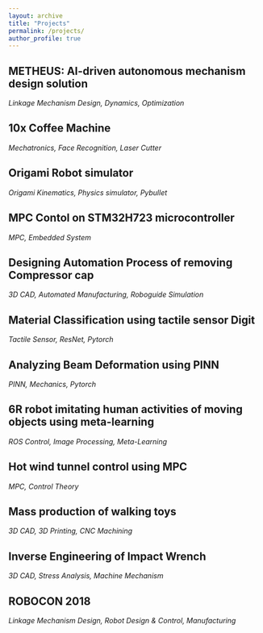 ```yaml
---
layout: archive
title: "Projects"
permalink: /projects/
author_profile: true
---
```

## METHEUS: AI-driven autonomous mechanism design solution
*Linkage Mechanism Design, Dynamics, Optimization*

## 10x Coffee Machine
*Mechatronics, Face Recognition, Laser Cutter*

## Origami Robot simulator
*Origami Kinematics, Physics simulator, Pybullet*

## MPC Contol on STM32H723 microcontroller
*MPC, Embedded System*

## Designing Automation Process of removing Compressor cap
*3D CAD, Automated Manufacturing, Roboguide Simulation*

## Material Classification using tactile sensor Digit
*Tactile Sensor, ResNet, Pytorch*

## Analyzing Beam Deformation using PINN
*PINN, Mechanics, Pytorch*

## 6R robot imitating human activities of moving objects using meta-learning
*ROS Control, Image Processing, Meta-Learning*

## Hot wind tunnel control using MPC
*MPC, Control Theory*

## Mass production of walking toys
*3D CAD, 3D Printing, CNC Machining*

## Inverse Engineering of Impact Wrench
*3D CAD, Stress Analysis, Machine Mechanism*

## ROBOCON 2018
*Linkage Mechanism Design, Robot Design & Control, Manufacturing*

